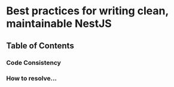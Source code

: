 # Best practices for writing clean, maintainable NestJS

## Table of Contents

### Code Consistency

### How to resolve...
